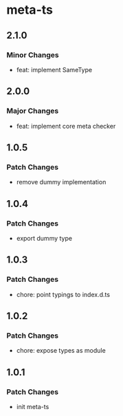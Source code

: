# meta-ts

## 2.1.0

### Minor Changes

- feat: implement SameType

## 2.0.0

### Major Changes

- feat: implement core meta checker

## 1.0.5

### Patch Changes

- remove dummy implementation

## 1.0.4

### Patch Changes

- export dummy type

## 1.0.3

### Patch Changes

- chore: point typings to index.d.ts

## 1.0.2

### Patch Changes

- chore: expose types as module

## 1.0.1

### Patch Changes

- init meta-ts
